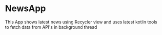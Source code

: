 # NewsApp
This App shows latest news using Recycler view and uses latest kotlin tools to fetch data from API's in background thread
